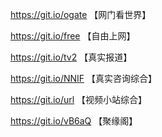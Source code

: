 https://git.io/ogate 【网门看世界】

https://git.io/free  【自由上网】

https://git.io/tv2   【真实报道】

https://git.io/NNIF  【真实咨询综合】

https://git.io/url   【视频小站综合】

https://git.io/vB6aQ 【聚缘阁】



